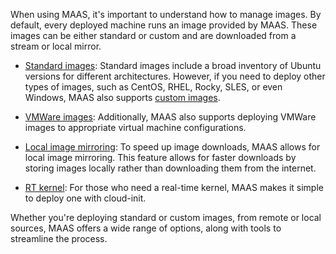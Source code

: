 <!-- How to use images -->
When using MAAS, it's important to understand how to manage images. By default, every deployed machine runs an image provided by MAAS. These images can be either standard or custom and are downloaded from a stream or local mirror.

- [Standard images](/t/how-to-use-standard-images/5124): Standard images include a broad inventory of Ubuntu versions for different architectures. However, if you need to deploy other types of images, such as CentOS, RHEL, Rocky, SLES, or even Windows, MAAS also supports [custom images](/t/how-to-customise-images/5104).

- [VMWare images](/t/how-to-employ-vmware-images/5144): Additionally, MAAS also supports deploying VMWare images to appropriate virtual machine configurations.

- [Local image mirroring](/t/how-to-mirror-images-locally/5927): To speed up image downloads, MAAS allows for local image mirroring. This feature allows for faster downloads by storing images locally rather than downloading them from the internet.

- [RT kernel](/t/how-to-deploy-a-real-time-kernel/6658): For those who need a real-time kernel, MAAS makes it simple to deploy one with cloud-init. 

Whether you're deploying standard or custom images, from remote or local sources, MAAS offers a wide range of options, along with tools to streamline the process.
